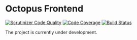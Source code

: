 Octopus Frontend
==========
[![Scrutinizer Code Quality](https://scrutinizer-ci.com/g/aspirantzhang/octopus-frontend/badges/quality-score.png?b=master)](https://scrutinizer-ci.com/g/aspirantzhang/octopus-frontend/?branch=master)
[![Code Coverage](https://scrutinizer-ci.com/g/aspirantzhang/octopus-frontend/badges/coverage.png?b=master)](https://scrutinizer-ci.com/g/aspirantzhang/octopus-frontend/?branch=master)
[![Build Status](https://scrutinizer-ci.com/g/aspirantzhang/octopus-frontend/badges/build.png?b=master)](https://scrutinizer-ci.com/g/aspirantzhang/octopus-frontend/build-status/master)

The project is currently under development.
